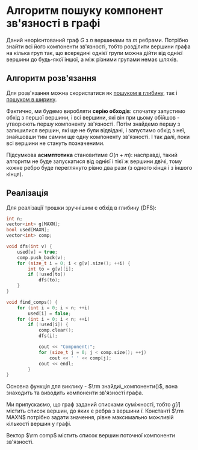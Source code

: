 # Алгоритм пошуку компонент зв'язності в графі

Даний неорієнтований граф $G$ з $n$ вершинами та $m$ ребрами. Потрібно знайти всі його компоненти зв'язності, тобто розділити вершини графа на кілька груп так, що всередині однієї групи можна дійти від однієї вершини до будь-якої іншої, а між різними групами немає шляхів.

## Алгоритм розв'язання

Для розв'язання можна скористатися як [пошуком в глибину](dfs), так і [пошуком в ширину](bfs).

Фактично, ми будемо виробляти **серію обходів**: спочатку запустимо обхід з першої вершини, і всі вершини, які він при цьому обійшов - утворюють першу компоненту зв'язності. Потім знайдемо першу з залишилися вершин, які ще не були відвідані, і запустимо обхід з неї, знайшовши тим самим ще одну компоненту зв'язності. І так далі, поки всі вершини не стануть позначеними.

Підсумкова **асимптотика** становитиме $O(n + m)$: насправді, такий алгоритм не буде запускатися від однієї і тієї ж вершини двічі, тому кожне ребро буде переглянуто рівно два рази (з одного кінця і з іншого кінця).

## Реалізація

Для реалізації трошки зручнішим є обхід в глибину (DFS):

<!--- TODO: specify code snippet id -->
``` cpp
int n;
vector<int> g[MAXN];
bool used[MAXN];
vector<int> comp;

void dfs(int v) {
    used[v] = true;
    comp.push_back(v);
    for (size_t i = 0; i < g[v].size(); ++i) {
        int to = g[v][i];
        if (!used[to])
            dfs(to);
    }
}

void find_comps() {
    for (int i = 0; i < n; ++i)
        used[i] = false;
    for (int i = 0; i < n; ++i)
        if (!used[i]) {
            comp.clear();
            dfs(i);

            cout << "Component:";
            for (size_t j = 0; j < comp.size(); ++j)
                cout << ' ' << comp[j];
            cout << endl;
        }
}
```

Основна функція для виклику - $\rm знайди\_компоненти()$, вона знаходить та виводить компоненти зв'язності графа.

Ми припускаємо, що граф заданий списками суміжності, тобто $g[i]$ містить список вершин, до яких є ребра з вершини $i$. Константі $\rm MAXN$ потрібно задати значення, рівне максимально можливій кількості вершин у графі.

Вектор $\rm comp$ містить список вершин поточної компоненти зв'язності.
